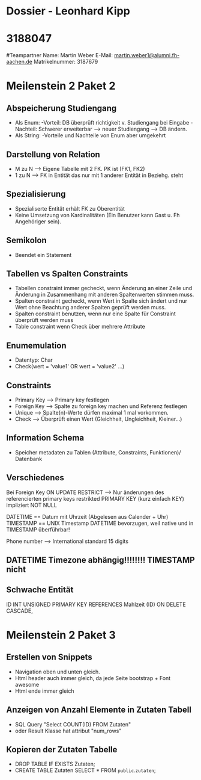 # Dossier - Leonhard Kipp
# 3188047

#Teampartner
Name: Martin Weber
E-Mail: martin.weber1@alumni.fh-aachen.de
Matrikelnummer: 3187679

# Meilenstein 2 Paket 2
## Abspeicherung Studiengang
- Als Enum:
    -Vorteil: DB überprüft richtigkeit v. Studiengang bei Eingabe
    -Nachteil: Schwerer erweiterbar --> neuer Studiengang --> DB ändern.
- Als String:
    -Vorteile und Nachteile von Enum aber umgekehrt

## Darstellung von Relation
- M zu N --> Eigene Tabelle mit 2 FK. PK ist (FK1, FK2)
- 1 zu N --> FK in Entität das nur mit 1 anderer Entität in Beziehg. steht

## Spezialisierung 
- Spezialiserte Entität erhält FK zu Oberentität
- Keine Umsetzung von Kardinalitäten (Ein Benutzer kann Gast u. Fh Angehöriger sein). 

## Semikolon
- Beendet ein Statement

## Tabellen vs Spalten Constraints
- Tabellen constraint immer gecheckt, wenn Änderung an einer Zeile und Änderung in Zusammenhang mit anderen Spaltenwerten stimmen muss.
- Spalten constraint gecheckt, wenn Wert in Spalte sich ändert und nur Wert ohne Beachtung anderer Spalten geprüft werden muss.
- Spalten constraint benutzen, wenn nur eine Spalte für Constraint überprüft werden muss
- Table constraint wenn Check über mehrere Attribute

## Enumemulation
- Datentyp: Char
- Check(wert = 'value1' OR wert = 'value2' ...)

## Constraints
- Primary Key --> Primary key festlegen
- Foreign Key --> Spalte zu foreign key machen und Referenz festlegen
- Unique --> Spalte(n)-Werte dürfen maximal 1 mal vorkommen.
- Check --> Überprüft einen Wert (Gleichheit, Ungleichheit, Kleiner...)

## Information Schema
- Speicher metadaten zu Tablen (Attribute, Constraints, Funktionen)/ Datenbank

## Verschiedenes
Bei Foreign Key
ON UPDATE RESTRICT --> Nur änderungen des referencierten primary keys restrikted
PRIMARY KEY (kurz einfach KEY) impliziert NOT NULL

DATETIME == Datum mit Uhrzeit (Abgelesen aus Calender + Uhr)
TIMESTAMP == UNIX Timestamp 
DATETIME bevorzugen, weil native und in TIMESTAMP überführbar!

Phone number --> International standard 15 digits
## DATETIME Timezone abhängig!!!!!!!! TIMESTAMP nicht

## Schwache Entität
ID INT UNSIGNED PRIMARY KEY REFERENCES Mahlzeit (ID)
           ON DELETE CASCADE,

# Meilenstein 2 Paket 3
## Erstellen von Snippets
- Navigation oben und unten gleich.
- Html header auch immer gleich, da jede Seite bootstrap + Font awesome
- Html ende immer gleich

## Anzeigen von Anzahl Elemente in Zutaten Tabell
- SQL Query "Select COUNT(ID) FROM Zutaten"
- oder Result Klasse hat attribut "num_rows"

## Kopieren der Zutaten Tabelle
- DROP TABLE IF EXISTS Zutaten;
- CREATE TABLE Zutaten SELECT * FROM `public`.`zutaten`;
